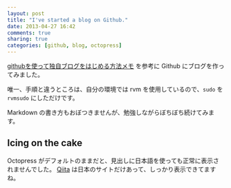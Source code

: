 ```yaml
---
layout: post
title: "I've started a blog on Github."
date: 2013-04-27 16:42
comments: true
sharing: true
categories: [github, blog, octopress]
---
```


[githubを使って独自ブログをはじめる方法メモ](http://www.hisasann.com/blog/2012/10/06/first-post/) を参考に Github にブログを作ってみました。

唯一、手順と違うところは、自分の環境では rvm を使用しているので、`sudo` を `rvmsudo` にしただけです。

Markdown の書き方もおぼつきませんが、勉強しながらぼちぼち続けてみます。

Icing on the cake
-----------------

Octopress がデフォルトのままだと、見出しに日本語を使っても正常に表示されませんでした。
[Qiita](http://qiita.com) は日本のサイトだけあって、しっかり表示できてますね。
